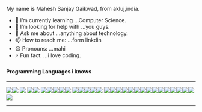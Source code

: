 My name is Mahesh Sanjay Gaikwad, from akluj,india.

- 🌱 I’m currently learning ...Computer Science.
- 🤔 I’m looking for help with ...you guys.
- 💬 Ask me about ...anything about technology.
- 📫 How to reach me: ...form linkdin
- 😄 Pronouns: ...mahi
- ⚡ Fun fact: ...i love coding.

<h4>Programming Languages i knows</h4>
<hr>


<img src="https://img.icons8.com/color/48/000000/python.png"/><img src="https://img.icons8.com/color/48/000000/vue-js.png"/>
<img src="https://img.icons8.com/color/48/000000/c-programming.png"/>
<img src="https://img.icons8.com/nolan/64/json.png"/><img src="https://img.icons8.com/nolan/48/react-native.png"/>
<img src="https://img.icons8.com/color/48/000000/ubuntu.png"/><img src="https://img.icons8.com/color/48/000000/c-sharp-logo.png"/><img src="https://img.icons8.com/dusk/64/000000/php-logo.png"/><img src="https://img.icons8.com/color/48/000000/json.png"/><img src="https://img.icons8.com/color/48/000000/c-plus-plus-logo.png"/>
<img src="https://img.icons8.com/color/50/000000/linux.png"/><img src="https://img.icons8.com/ios-filled/50/000000/jquery.png"/><img src="https://img.icons8.com/nolan/26/html.png"/><img src="https://img.icons8.com/color/48/000000/javascript.png"/><img src="https://img.icons8.com/metro/26/000000/jsp.png"/>
<img src="https://img.icons8.com/nolan/48/github.png"/><img src="https://img.icons8.com/color/48/000000/css3.png"/><img src="https://img.icons8.com/color/48/000000/java-coffee-cup-logo.png"/><img src="https://img.icons8.com/color/48/000000/spring-logo.png"/><img src="https://img.icons8.com/color/48/000000/django.png"/><img src="https://img.icons8.com/cute-clipart/64/000000/machine-learning.png"/><img src="https://img.icons8.com/ios/50/000000/mysql-logo.png"/><img src="https://img.icons8.com/color/48/000000/mongodb.png"/><img src="https://img.icons8.com/color/48/000000/golang.png"/><img src="https://img.icons8.com/color/48/000000/dart.png"/><img src="https://img.icons8.com/color/48/000000/flutter.png"/><img src="https://img.icons8.com/color/48/000000/kotlin.png"/><img src="https://img.icons8.com/color/48/000000/visual-studio.png"/><img src="https://img.icons8.com/color/48/000000/oracle-logo.png"/><img src="https://img.icons8.com/officel/16/000000/android.png"/><img src="https://img.icons8.com/color/48/000000/postgreesql.png"/>




















<hr>




